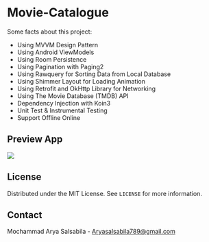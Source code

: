 # Movie-Catalogue

Some facts about this project:

- Using MVVM Design Pattern
- Using Android ViewModels
- Using Room Persistence
- Using Pagination with Paging2
- Using Rawquery for Sorting Data from Local Database
- Using Shimmer Layout for Loading Animation
- Using Retrofit and OkHttp Library for Networking
- Using The Movie Database (TMDB) API
- Dependency Injection with Koin3
- Unit Test & Instrumental Testing
- Support Offline Online

## Preview App

![](MovieCataloguePreview.png)

## License

Distributed under the MIT License. See `LICENSE` for more information.

## Contact

Mochammad Arya Salsabila - Aryasalsabila789@gmail.com
